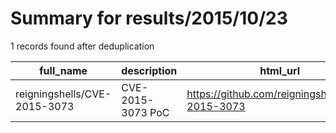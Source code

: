 
# Summary for results/2015/10/23
    
1 records found after deduplication

| full_name | description | html_url | matched_list | matched_count | pushed_at | size | stargazers_count | language | forks_count |
|------------------------------|-------------------|-------------------------------------------------|----------------------|-----------------|---------------------------|--------|--------------------|------------|---------------|
| reigningshells/CVE-2015-3073 | CVE-2015-3073 PoC | https://github.com/reigningshells/CVE-2015-3073 | ['cve poc', 'cve-2'] | 2 | 2015-10-23 23:31:57+00:00 | 160 | 12 | JavaScript | 5 |
